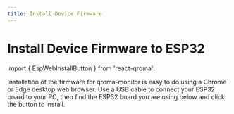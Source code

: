 ```yaml
---
title: Install Device Firmware
---
```


# Install Device Firmware to ESP32

import { EspWebInstallButton } from 'react-qroma';


Installation of the firmware for qroma-monitor is easy to do using a Chrome or Edge desktop
web browser. Use a USB cable to connect your ESP32 board to your PC, then find the ESP32 board 
you are using below and click the button to install.

<div title='ESP32 Dev Board'>
  <EspWebInstallButton
    label='Install on ESP32 Dev Board'
    instructionsText="Plug your ESP32 Dev board into your computer's USB port and click the button below to install the firmware onto your ESP32 device."
    manifestPath='/qroma/versions/0.1.0/firmware/manifest-firmware.json'
    />
</div>

